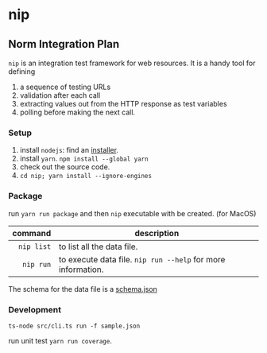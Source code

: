# nip

## Norm Integration Plan

`nip` is an integration test framework for web resources. It is a handy tool for
defining 

1. a sequence of testing URLs
1. validation after each call
1. extracting values out from the HTTP response as test variables
1. polling before making the next call.

### Setup

1. install `nodejs`: find an [installer](https://nodejs.org/en/download/).
1. install `yarn`. `npm install --global yarn`
1. check out the source code.
1. `cd nip; yarn install --ignore-engines` 

### Package

run `yarn run package` and then `nip` executable with be created. (for MacOS)

|    command | description                                                 |
| ---------: | ----------------------------------------------------------- |
| `nip list` | to list all the data file.                                   |
|  `nip run` | to execute data file. `nip run --help` for more information. |

The schema for the data file is a [schema.json](./schema.json)
### Development

`ts-node src/cli.ts run -f sample.json`

run unit test `yarn run coverage`.
